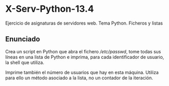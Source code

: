 # X-Serv-Python-13.4
Ejercicio de asignaturas de servidores web. Tema Python. Ficheros y listas

## Enunciado 

Crea un script en Python que abra el fichero <i>/etc/passwd</i>, tome todas sus líneas en una lista de Python e imprima, para cada identificador de usuario, la shell que utiliza.

Imprime también el número de usuarios que hay en esta máquina. Utiliza para
ello un método asociado a la lista, no un contador de la iteración.

